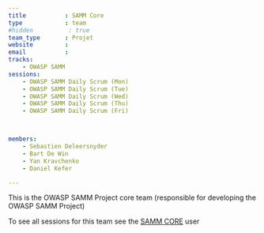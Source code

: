 ```yaml
---
title           : SAMM Core
type            : team
#hidden          : true
team_type       : Projet
website         :
email           :
tracks:
    - OWASP SAMM
sessions:
    - OWASP SAMM Daily Scrum (Mon)
    - OWASP SAMM Daily Scrum (Tue)
    - OWASP SAMM Daily Scrum (Wed)
    - OWASP SAMM Daily Scrum (Thu)
    - OWASP SAMM Daily Scrum (Fri)



members:
    - Sebastien Deleersnyder
    - Bart De Win
    - Yan Kravchenko
    - Daniel Kefer

---
```



This is the OWASP SAMM Project core team (responsible for
developing the OWASP SAMM Project)

To see all sessions for this team see the [SAMM CORE](/teams/SAMM-core/user/) user
